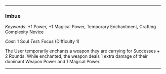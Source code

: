 ___

### Imbue

*Keywords*: +1 Power, +1 Magical Power, Temporary Enchantment, Crafting Complexity Novice

*Cost*: 1 Soul
*Test*: Focus (Difficulty 1)

The User temporarily enchants a weapon they are carrying for Successes + 2 Rounds. While enchanted, the weapon deals 1 extra damage of their dominant Weapon Power and 1 Magical Power.

___